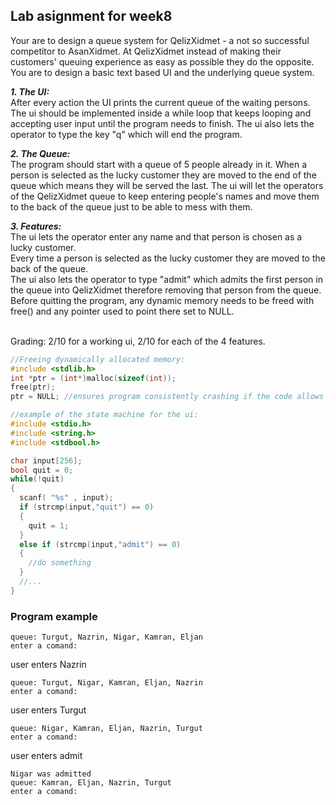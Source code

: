 ## Lab asignment for week8

Your are to design a queue system for QelizXidmet - a not so successful competitor to AsanXidmet.
At QelizXidmet instead of making their customers' queuing experience as easy as possible they do the opposite.
You are to design a basic text based UI and the underlying queue system.

***1. The UI:***   
After every action the UI prints the current queue of the waiting persons.
The ui should be implemented inside a while loop that keeps looping and accepting user input until the program needs to finish.
The ui also lets the operator to type the key "q" which will end the program. 

***2. The Queue:***  
The program should start with a queue of 5 people already in it.
When a person is selected as the lucky customer they are moved to the end of the queue which means they will be served the last.
The ui will let the operators of the QelizXidmet queue to keep entering people's names and move them to the back of the queue just to be able to mess with them.

***3. Features:***  
The ui lets the operator enter any name and that person is chosen as a lucky customer.  
Every time a person is selected as the lucky customer they are moved to the back of the queue.  
The ui also lets the operator to type "admit" which admits the first person in the queue into QelizXidmet therefore removing that person from the queue.   
Before quitting the program, any dynamic memory needs to be freed with free() and any pointer used to point there set to NULL.  
<br>

Grading: 2/10 for a working ui, 2/10 for each of the 4 features.
<br>
```c
//Freeing dynamically allocated memory:
#include <stdlib.h>
int *ptr = (int*)malloc(sizeof(int));
free(ptr);
ptr = NULL; //ensures program consistently crashing if the code allows for illegal memory access
```

```c
//example of the state machine for the ui:
#include <stdio.h> 
#include <string.h>
#include <stdbool.h> 

char input[256];
bool quit = 0;
while(!quit)
{
  scanf( "%s" , input);
  if (strcmp(input,"quit") == 0)
  {
    quit = 1;
  }
  else if (strcmp(input,"admit") == 0)
  {
    //do something
  }
  //...
}

```


### Program example
```
queue: Turgut, Nazrin, Nigar, Kamran, Eljan
enter a comand:
```
user enters Nazrin
```
queue: Turgut, Nigar, Kamran, Eljan, Nazrin
enter a comand:
```
user enters Turgut
```
queue: Nigar, Kamran, Eljan, Nazrin, Turgut
enter a comand: 
```
user enters admit
```
Nigar was admitted
queue: Kamran, Eljan, Nazrin, Turgut
enter a comand: 
```